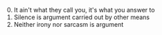 0. It ain't what they call you, it's what you answer to
1. Silence is argument carried out by other means
3. Neither irony nor sarcasm is argument
